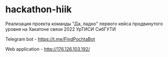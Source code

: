 # hackathon-hiik
Реализация проекта команды "Да, ладно" первого кейса продвинутого уровня на Хакатоне связи 2022 УрТИСИ СибГУТИ

Telegram bot - https://t.me/FindPochtaBot

Web application - http://176.126.103.192/
